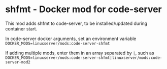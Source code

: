 # shfmt - Docker mod for code-server

This mod adds shfmt to code-server, to be installed/updated during container start.

In code-server docker arguments, set an environment variable `DOCKER_MODS=linuxserver/mods:code-server-shfmt`

If adding multiple mods, enter them in an array separated by `|`, such as `DOCKER_MODS=linuxserver/mods:code-server-shfmt|linuxserver/mods:code-server-mod2`
